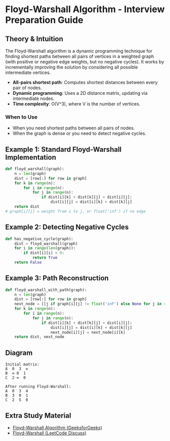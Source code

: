 # Floyd-Warshall Algorithm - Interview Preparation Guide

## Theory & Intuition
The Floyd-Warshall algorithm is a dynamic programming technique for finding shortest paths between all pairs of vertices in a weighted graph (with positive or negative edge weights, but no negative cycles). It works by incrementally improving the solution by considering all possible intermediate vertices.

- **All-pairs shortest path**: Computes shortest distances between every pair of nodes.
- **Dynamic programming**: Uses a 2D distance matrix, updating via intermediate nodes.
- **Time complexity**: O(V^3), where V is the number of vertices.

### When to Use
- When you need shortest paths between all pairs of nodes.
- When the graph is dense or you need to detect negative cycles.

## Example 1: Standard Floyd-Warshall Implementation
```python
def floyd_warshall(graph):
    n = len(graph)
    dist = [row[:] for row in graph]
    for k in range(n):
        for i in range(n):
            for j in range(n):
                if dist[i][k] + dist[k][j] < dist[i][j]:
                    dist[i][j] = dist[i][k] + dist[k][j]
    return dist
# graph[i][j] = weight from i to j, or float('inf') if no edge
```

## Example 2: Detecting Negative Cycles
```python
def has_negative_cycle(graph):
    dist = floyd_warshall(graph)
    for i in range(len(graph)):
        if dist[i][i] < 0:
            return True
    return False
```

## Example 3: Path Reconstruction
```python
def floyd_warshall_with_path(graph):
    n = len(graph)
    dist = [row[:] for row in graph]
    next_node = [[j if graph[i][j] != float('inf') else None for j in range(n)] for i in range(n)]
    for k in range(n):
        for i in range(n):
            for j in range(n):
                if dist[i][k] + dist[k][j] < dist[i][j]:
                    dist[i][j] = dist[i][k] + dist[k][j]
                    next_node[i][j] = next_node[i][k]
    return dist, next_node
```

## Diagram
```
Initial matrix:
A  0  3  ∞
B  ∞ 0  1
C  2 ∞  0

After running Floyd-Warshall:
A  0  3  4
B  3  0  1
C  2  5  0
```

## Extra Study Material
- [Floyd-Warshall Algorithm (GeeksforGeeks)](https://www.geeksforgeeks.org/floyd-warshall-algorithm-dp-16/)
- [Floyd-Warshall (LeetCode Discuss)](https://leetcode.com/discuss/general-discussion/1127235/floyd-warshall-algorithm-explained)
